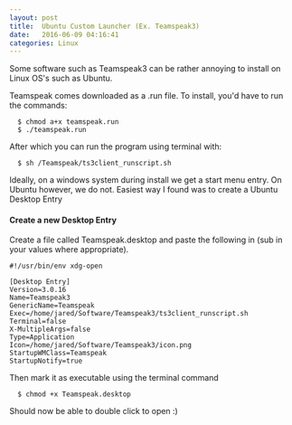 ```yaml
---
layout: post
title:  Ubuntu Custom Launcher (Ex. Teamspeak3)
date:   2016-06-09 04:16:41
categories: Linux
---
```



Some software such as Teamspeak3 can be rather annoying to install on Linux OS's such as Ubuntu.

Teamspeak comes downloaded as a .run file. To install, you'd have to run the commands:

```language-bash
  $ chmod a+x teamspeak.run
  $ ./teamspeak.run
```

After which you can run the program using terminal with:

```language-bash
  $ sh /Teamspeak/ts3client_runscript.sh
```

Ideally, on a windows system during install we get a start menu entry. On Ubuntu however, we do not. Easiest way I found was to create a Ubuntu Desktop Entry

#### Create a new Desktop Entry

Create a file called Teamspeak.desktop and paste the following in (sub in your values where appropriate).

```language-bash
#!/usr/bin/env xdg-open

[Desktop Entry]
Version=3.0.16  
Name=Teamspeak3
GenericName=Teamspeak
Exec=/home/jared/Software/Teamspeak3/ts3client_runscript.sh
Terminal=false
X-MultipleArgs=false
Type=Application
Icon=/home/jared/Software/Teamspeak3/icon.png
StartupWMClass=Teamspeak
StartupNotify=true
```

Then mark it as executable using the terminal command

```language-bash
  $ chmod +x Teamspeak.desktop
```

Should now be able to double click to open :)
